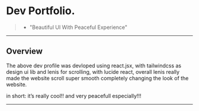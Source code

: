 # Dev Portfolio.

> * "Beautiful UI With Peaceful Experience"

---

## Overview

The above dev profile was devloped using react.jsx, with tailwindcss as design ui lib and lenis for scrolling, with lucide react, overall lenis really made the website scroll super smooth completely changing the look of the website.


in short: it’s really cool!! and very peacefull especially!!!

---

